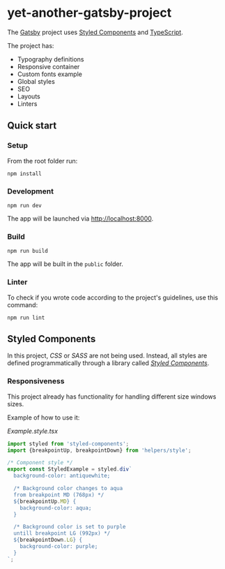 # yet-another-gatsby-project

The [Gatsby](https://www.gatsbyjs.com/docs/) project uses [Styled Components](https://styled-components.com/)
and [TypeScript](https://www.typescriptlang.org/).

The project has:

- Typography definitions
- Responsive container
- Custom fonts example
- Global styles
- SEO
- Layouts
- Linters

## Quick start

### Setup

From the root folder run:

```
npm install
```

### Development

```
npm run dev
```

The app will be launched via [http://localhost:8000](http://localhost:8000).

### Build

```
npm run build
```

The app will be built in the `public` folder.

### Linter

To check if you wrote code according to the project's guidelines, use this command:

```
npm run lint
```

## Styled Components

In this project, *CSS* or *SASS* are not being used. Instead, all styles are defined programmatically through a library
called [*Styled Components*](https://styled-components.com/).

### Responsiveness

This project already has functionality for handling different size windows sizes.

Example of how to use it:

*Example.style.tsx*

```typescript
import styled from 'styled-components';
import {breakpointUp, breakpointDown} from 'helpers/style';

/* Component style */
export const StyledExample = styled.div`
  background-color: antiquewhite;

  /* Background color changes to aqua
  from breakpoint MD (768px) */
  ${breakpointUp.MD} {
    background-color: aqua;
  }

  /* Background color is set to purple
  untill breakpoint LG (992px) */
  ${breakpointDown.LG} {
    background-color: purple;
  }
`;
```
